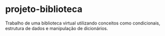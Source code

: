 # projeto-biblioteca
Trabalho de uma biblioteca virtual utilizando conceitos como condicionais, estrutura de dados e manipulação de dicionários.
